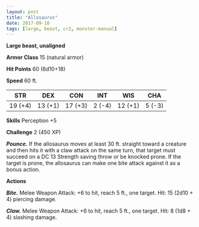 ```yaml
---
layout: post
title: "Allosaurus"
date: 2017-09-10
tags: [large, beast, cr2, monster-manual]
---
```


**Large beast, unaligned**

**Armor Class** 15 (natural armor)

**Hit Points** 60 (6d10+18)

**Speed** 60 ft.

|   STR   |   DEX   |   CON   |   INT   |   WIS   |   CHA   |
|:-----:|:-----:|:-----:|:-----:|:-----:|:-----:|
| 19 (+4) | 13 (+1) | 17 (+3) | 2 (-4) | 12 (+1) | 5 (-3) |

**Skills** Perception +5

**Challenge** 2 (450 XP)

***Pounce.*** If the allosaurus moves at least 30 ft. straight toward a creature and then hits it with a claw attack on the same turn, that target must succeed on a DC 13 Strength saving throw or be knocked prone. If the target is prone, the allosaurus can make one bite attack against it as a bonus action.

**Actions**

***Bite.*** Melee Weapon Attack: +6 to hit, reach 5 ft., one target. Hit: 15 (2d10 + 4) piercing damage.

***Claw.*** Melee Weapon Attack: +6 to hit, reach 5 ft., one target. Hit: 8 (1d8 + 4) slashing damage.

